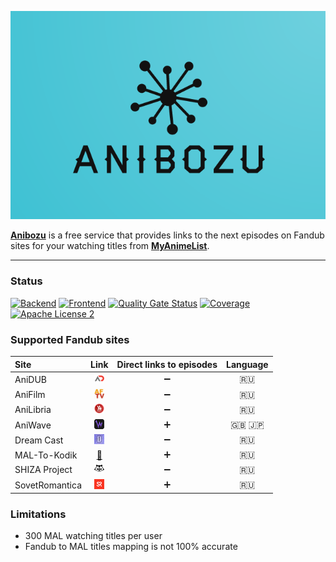 <p align="center">
  <img alt="anibozu-logo" src="https://raw.githubusercontent.com/nasirov/anibozu/main/frontend/img/logo.png">
</p>

**[Anibozu](https://anibozu.nasirov.info/)** is a free service that provides links to the next episodes on Fandub sites for your watching titles
from **[MyAnimeList](https://myanimelist.net/)**.

---

### Status

[![Backend](https://github.com/nasirov/anibozu/actions/workflows/backend-on_push.yaml/badge.svg?branch=main&event=push)](https://github.com/nasirov/anibozu/actions/workflows/backend-on_push.yaml)
[![Frontend](https://github.com/nasirov/anibozu/actions/workflows/frontend-on_push.yaml/badge.svg?branch=main&event=push)](https://github.com/nasirov/anibozu/actions/workflows/frontend-on_push.yaml)
[![Quality Gate Status](https://sonarcloud.io/api/project_badges/measure?project=nasirov_anibozu&metric=alert_status)](https://sonarcloud.io/dashboard?id=nasirov_anibozu)
[![Coverage](https://sonarcloud.io/api/project_badges/measure?project=nasirov_anibozu&metric=coverage)](https://sonarcloud.io/dashboard?id=nasirov_anibozu)
[![Apache License 2](https://img.shields.io/badge/license-ASF2-blue.svg)](https://www.apache.org/licenses/LICENSE-2.0.txt)

### Supported Fandub sites

| Site                                       |                                         Link                                          | Direct links to episodes | Language  |
|:-------------------------------------------|:-------------------------------------------------------------------------------------:|:------------------------:|:---------:|
| AniDUB                                     |             [![aniDub](/images/favicons/aniDub.png)](https://anidub.com/)             |    :heavy_minus_sign:    |   :ru:    |
| AniFilm                                    |          [![aniFilm](/images/favicons/aniFilm.png)](https://www.anifilm.tv/)          |    :heavy_minus_sign:    |   :ru:    |
| AniLibria                                  |       [![aniLibria](/images/favicons/aniLibria.png)](https://www.anilibria.tv/)       |    :heavy_minus_sign:    |   :ru:    |
| AniWave                                    |            [![aniWave](/images/favicons/aniWave.png)](https://aniwave.to/)            |    :heavy_plus_sign:     | :uk: :jp: |
| Dream Cast                                 |       [![dreamCast](/images/favicons/dreamCast.png)](https://dreamerscast.com/)       |    :heavy_minus_sign:    |   :ru:    |
| MAL-To-Kodik                               |           [:link:](https://github.com/mal-to-kodik/mal-to-kodik.github.io)            |    :heavy_plus_sign:     |   :ru:    |
| SHIZA Project                              |   [![shizaProject](/images/favicons/shizaProject.png)](https://shiza-project.com/)    |    :heavy_minus_sign:    |   :ru:    |
| SovetRomantica                             | [![sovetRomantica](/images/favicons/sovetRomantica.png)](https://sovetromantica.com/) |    :heavy_plus_sign:     |   :ru:    |

### Limitations

- 300 MAL watching titles per user
- Fandub to MAL titles mapping is not 100% accurate